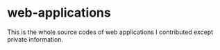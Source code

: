 # web-applications
This is the whole source codes of web applications I contributed except private information.

